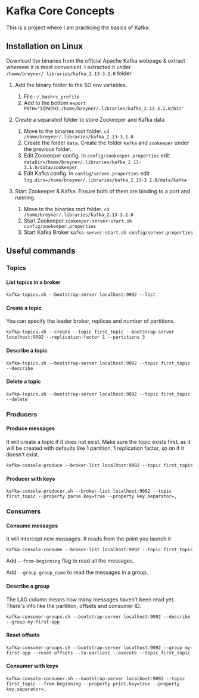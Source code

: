 # Kafka Core Concepts
This is a project where I am practicing the basics of Kafka.

## Installation on Linux
Download the binaries from the official Apache Kafka webpage & extract wherever it is most convenient.
I extracted it under ```/home/breyner/.libraries/kafka_2.13-3.1.0``` folder

1. Add the binary folder to the SO env variables.
    1. File ```~/.bashrc_profile```
    2. Add to the bottom ```export PATH="${PATH}:/home/breyner/.libraries/kafka_2.13-3.1.0/bin"```


2. Create a separated folder to store Zookeeper and Kafka data
    1. Move to the binaries root folder. ```cd /home/breyner/.libraries/kafka_2.13-3.1.0``` 
    2. Create the folder ```data```. Create the folder ```kafka``` and ```zookeeper``` under the previous folder.
    3. Edit Zookeeper config. In ```config/zookeeper.properties``` edit ```dataDir=/home/breyner/.libraries/kafka_2.13-3.1.0/data/zookeeper```
    4. Edit Kafka config. In ```config/server.properties``` edit ```log.dirs=/home/breyner/.libraries/kafka_2.13-3.1.0/data/kafka```


3. Start Zookeeper & Kafka. Ensure both of them are binding to a port and running.
    1. Move to the binaries root folder. ```cd /home/breyner/.libraries/kafka_2.13-3.1.0``` 
    2. Start Zookeeper ```zookeeper-server-start.sh config/zookeeper.properties```
    2. Start Kafka Broker ```kafka-server-start.sh config/server.properties```

## Useful commands

### Topics

#### List topics in a broker
```kafka-topics.sh --bootstrap-server localhost:9092 --list```

#### Create a topic
You can specify the leader broker, replicas and number of partitions.

```kafka-topics.sh --create --topic first_topic --bootstrap-server localhost:9092 --replication-factor 1 --partitions 3```

#### Describe a topic
```kafka-topics.sh --bootstrap-server localhost:9092 --topic first_topic --describe```

#### Delete a topic
```kafka-topics.sh --bootstrap-server localhost:9092 --topic first_topic --delete```

### Producers

#### Produce messages
It will create a topic if it does not exist. Make sure the topic exists first, as it will be created with defaults like 1 partition, 1 replication factor, so on if it doesn't exist.

```kafka-console-produce --broker-list localhost:9092 --topic first_topic```

#### Producer with keys
```kafka-console-producer.sh --broker-list localhost:9092 --topic first_topic --property parse.key=true --property key.separator=,```

### Consumers

#### Consume messages
It will intercept new messages. It reads from the point you launch it

```kafka-console-consume --broker-list localhost:9092 --topic first_topic```

Add ```--from-beginning``` flag to read all the messages.

Add ```--group group_name``` to read the messages in a group.

#### Describe a group
The LAG column means how many messages haven't been read yet. There's info like the partition, offsets and consumer ID.

```kafka-consumer-groups.sh --bootstrap-server localhost:9092 --describe --group my-first-app```

#### Reset offsets
```kafka-consumer-groups.sh --bootstrap-server localhost:9092 --group my-first-app --reset-offsets --to-earliest --execute --topic first_topic```

#### Consumer with keys
```kafka-console-consumer.sh --bootstrap-server localhost:9092 --topic first_topic --from-beginning --property print.key=true --property key.separator=,```

